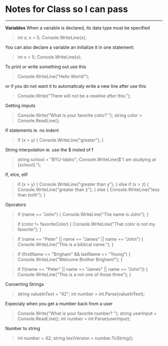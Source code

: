 # Notes for Class so I can pass
---
**Variables**
When a variable is declared, its data type must be specified

>int x;
x = 5; 
Console.WriteLine(x);

You can also declare a variable an initialize it in one statement:
> int x = 5;
Console.WriteLine(x);

To print or write something out use this
>Console.WriteLine("Hello World!");

or if you do not want it to automaticaly write a new line after use this
>Console.Write("There will not be a newline after this.");

Getting imputs 
>Console.Write("What is your favorite color? ");
string color = Console.ReadLine();

If statements ie. no indent 
>if (x > y)
{
  Console.WriteLine("greater");
}

String interpolation ie. use the $ insted of f
>string school = "BYU-Idaho";
Console.WriteLine($"I am studying at {school}.");

If, elce, elif
>if (x > y)
{
    Console.WriteLine("greater than y");
}
else if (x > z)
{
    Console.WriteLine("greater than z");
}
else
{
    Console.WriteLine("less than both");
}

Oporators
>if (name == "John")
{
    Console.WriteLine("The name is John");
}

>if (color != favoriteColor)
{
    Console.WriteLine("That color is not my favorite");
}

>if (name == "Peter" || name == "James" || name == "John")
{
    Console.WriteLine("This is a biblical name.");
}

>if (firstName == "Brigham" && lastName == "Young")
{
    Console.WriteLine("Welcome Brother Brigham!");
}

>if (!(name == "Peter" || name == "James" || name == "John"))
{
    Console.WriteLine("This is a not one of those three");
}

Converting Strings 
>string valueInText = "42";
int number = int.Parse(valueInText);

Expecialy when you get a mumber back from a user
>Console.Write("What is your favorite number? ");
string userInput = Console.ReadLine();
int number = int.Parse(userInput);

Number to string
>int number = 42;
string textVersion = number.ToString();


